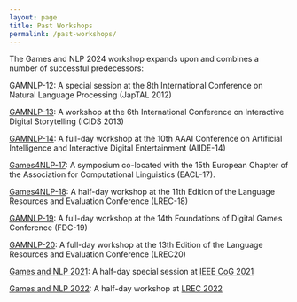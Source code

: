 ```yaml
---
layout: page
title: Past Workshops
permalink: /past-workshops/
---
```


The Games and NLP 2024 workshop expands upon and combines a number of successful
predecessors:

GAMNLP-12: A special session at the 8th International Conference on Natural
Language Processing (JapTAL 2012)

[GAMNLP-13](https://sites.google.com/site/gamnlp13/): A workshop at the 6th International Conference on Interactive Digital
Storytelling (ICIDS 2013)

[GAMNLP-14](https://sites.google.com/site/gamnlp14/): A full-day workshop at the 10th AAAI Conference on Artificial
Intelligence and Interactive Digital Entertainment (AIIDE-14)

[Games4NLP-17](https://anawiki.essex.ac.uk/dali/games4nlp17/): A symposium co-located with the 15th European Chapter of the
Association for Computational Linguistics (EACL-17).

[Games4NLP-18](https://anawiki.essex.ac.uk/dali/games4nlp/): A half-day workshop at the 11th Edition of the Language Resources
and Evaluation Conference (LREC-18)

[GAMNLP-19](https://sites.google.com/view/gamnlp19/home): A full-day workshop at the 14th Foundations of Digital Games
Conference (FDC-19)

[GAMNLP-20](https://sites.google.com/view/gamnlp2020/): A full-day workshop at the 13th Edition of the Language Resources and
Evaluation Conference (LREC20)

[Games and NLP 2021](https://2021.gamesandnlp.com): A half-day special session at [IEEE CoG 2021](https://ieee-cog.org/2021/)

[Games and NLP 2022](https://2022.gamesandnlp.com): A half-day workshop at [LREC 2022](https://lrec2022.lrec-conf.org/en/)
